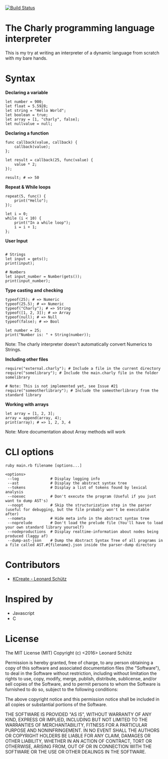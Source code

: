 [![Build Status](https://travis-ci.com/KCreate/charly-lang.svg?token=yitMwy9Lg5peiAqCZjoK&branch=master)](https://travis-ci.com/KCreate/charly-lang)

# The __Charly__ programming language interpreter

This is my try at writing an interpreter of a dynamic language from scratch with my bare hands.

# Syntax

__Declaring a variable__
```charly
let number = 900;
let float = 5.5928;
let string = "Hello World";
let boolean = true;
let array = [1, "charly", false];
let nullvalue = null;
```

__Declaring a function__
```charly
func callback(value, callback) {
    callback(value);
};

let result = callback(25, func(value) {
    value * 2;
});

result; # => 50
```

__Repeat & While loops__
```charly
repeat(5, func() {
    print("Hello");
});

let i = 0;
while (i < 10) {
    print("In a while loop");
    i = i + 1;
};
```

__User Input__
```charly

# Strings
let input = gets();
print(input);

# Numbers
let input_number = Number(gets());
print(input_number);
```

__Type casting and checking__
```charly
typeof(25); # => Numeric
typeof(25.5); # => Numeric
typeof("Charly"); # => String
typeof([1, 2, 3]); # => Array
typeof(null); # => Null
typeof(false); # => Bool

let number = 25;
print("Number is: " + String(number));
```

Note: The charly interpreter doesn't automatically convert Numerics to Strings.

__Including other files__
```charly
require("external.charly"); # Include a file in the current directory
require("somelibrary"); # Include the main.charly file in the folder somelibrary

# Note: This is not implemented yet, see Issue #21
require("someotherlibrary"); # Include the someotherlibrary from the standard library
```

__Working with arrays__
```charly
let array = [1, 2, 3];
array = append(array, 4);
print(array); # => 1, 2, 3, 4
```

Note: More documentation about Array methods will work

# CLI options
```
ruby main.rb filename [options...]

<options>
 --log              # Display logging info
 --ast              # Display the abstract syntax tree
 --tokens           # Display a list of tokens found by lexical analysis
 --noexec           # Don't execute the program (Useful if you just want to dump AST's)
 --noopt            # Skip the structurization step in the parser (useful for debugging, but the file probably won't be executable after)
 --nometa           # Hide meta info in the abstract syntax tree
 --noprelude        # Don't load the prelude file (You'll have to load your own standard library yourself)
 --nodeproductions  # Display realtime-information about nodes being produced (laggy af)
 --dump-ast-json    # Dump the Abstract Syntax Tree of all programs in a file called AST.#{filename}.json inside the parser-dump directory
```

# Contributors
- [KCreate - Leonard Schütz](https://github.com/KCreate)

# Inspired by
- Javascript
- C

# License
The MIT License (MIT)
Copyright (c) <2016> Leonard Schütz

Permission is hereby granted, free of charge, to any person obtaining a copy of this software and associated documentation files (the "Software"), to deal in the Software without restriction, including without limitation the rights to use, copy, modify, merge, publish, distribute, sublicense, and/or sell copies of the Software, and to permit persons to whom the Software is furnished to do so, subject to the following conditions:

The above copyright notice and this permission notice shall be included in all copies or substantial portions of the Software.

THE SOFTWARE IS PROVIDED "AS IS", WITHOUT WARRANTY OF ANY KIND, EXPRESS OR IMPLIED, INCLUDING BUT NOT LIMITED TO THE WARRANTIES OF MERCHANTABILITY, FITNESS FOR A PARTICULAR PURPOSE AND NONINFRINGEMENT. IN NO EVENT SHALL THE AUTHORS OR COPYRIGHT HOLDERS BE LIABLE FOR ANY CLAIM, DAMAGES OR OTHER LIABILITY, WHETHER IN AN ACTION OF CONTRACT, TORT OR OTHERWISE, ARISING FROM, OUT OF OR IN CONNECTION WITH THE SOFTWARE OR THE USE OR OTHER DEALINGS IN THE SOFTWARE.
